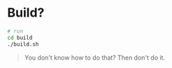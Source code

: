 # Build?

```bash
# run
cd build
./build.sh
```

> You don't know how to do that? Then don't do it.
